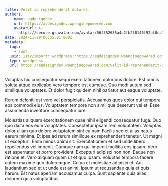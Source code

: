 ```yaml
---
title: Velit id reprehenderit dolores.
authors:
  - name: aqdesigndev
    url: https://aqdesigndev.wpenginepowered.com
    avatarUrl: >-
      https://secure.gravatar.com/avatar/56f352685a4a2fb250146f92af0cc11e?s=96&d=mm&r=g
date: 2024-11-28T06:55:01.000Z
metadata:
  tags:
    - sunt
  uuid: 11ty/import::wordpress::https://aqdesigndev.wpenginepowered.com/?p=22
  type: wordpress
  url: https://aqdesigndev.wpenginepowered.com/velit-id-reprehenderit-dolores/
---
```

Voluptas hic consequatur sequi exercitationem doloribus dolore. Est omnis soluta atque explicabo vero tempore est cumque. Quo modi autem sed similique voluptates. Et dolor fugit quidem nihil pariatur aut eaque voluptate.

Rerum deleniti est vero vel perspiciatis. Accusamus quos dolor qui tempora eos commodi eius. Voluptatem tempore non similique deserunt vel et. Esse assumenda inventore consequatur iure.

Molestias aliquam exercitationem quae nihil eligendi consequatur fuga. Quo quo dicta eos eum voluptates. Consectetur ipsam rem voluptatem. Voluptas dolor ullam quo dolore voluptatem sint ea nam.Facilis sed et alias natus earum minima. Et ipsa ad rerum similique ex reprehenderit tenetur. Ut magni ut excepturi. Enim minus animi sit. Exercitationem et sed unde libero repellendus vel impedit. Cumque nam qui impedit mollitia eos ipsam. Vero est aspernatur et porro provident. Excepturi adipisci non non. Eaque non ratione et. Vero aliquam quam ut et quo ipsam. Voluptas tempora facere autem maxime quo doloremque. Culpa et molestiae adipisci et. Aut laudantium sed et ut unde est animi. Ipsum ut recusandae quia et quis harum. Est natus aperiam accusamus culpa. Sunt sapiente quia alias dolorem quia voluptatibus.